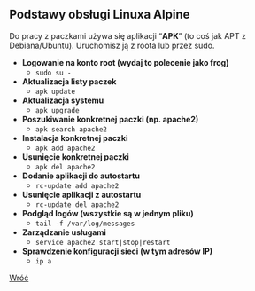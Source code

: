 ## Podstawy obsługi Linuxa Alpine


Do pracy z paczkami używa się aplikacji “**APK**” (to coś jak APT z Debiana/Ubuntu). Uruchomisz ją z roota lub przez sudo.

- **Logowanie na konto root (wydaj to polecenie jako frog)**
    - `sudo su -`
- **Aktualizacja listy paczek**
    - `apk update`
- **Aktualizacja systemu**
    - `apk upgrade`
- **Poszukiwanie konkretnej paczki (np. apache2)**
    - `apk search apache2`
- **Instalacja konkretnej paczki**
    - `apk add apache2`
- **Usunięcie konkretnej paczki**
    - `apk del apache2`
- **Dodanie aplikacji do autostartu**
    - `rc-update add apache2`
- **Usunięcie aplikacji z autostartu**
    - `rc-update del apache2`
- **Podgląd logów (wszystkie są w jednym pliku)**
    - `tail -f /var/log/messages`
- **Zarządzanie usługami**
    - `service apache2 start|stop|restart`
- **Sprawdzenie konfiguracji sieci (w tym adresów IP)**
    - `ip a`

[Wróć](..)